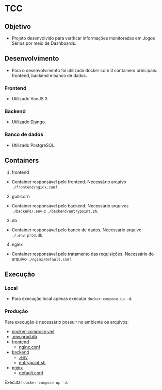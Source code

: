 # TCC

## Objetivo
- Projeto desenvolvido para verificar informações monitoradas em Jogos Sérios por meio de Dashboards.

## Desenvolvimento

- Para o desenvolvimento foi utilizado docker com 3 containers principais: frontend, backend e banco de dados.

### Frontend

- Utilizado VueJS 3.

### Backend

- Utilizado Django.

### Banco de dados

- Utilizado PostgreSQL.

## Containers

1. frontend

- Container responsável pelo frontend. Necessário arquivo `./frontend/nginx.conf`.

2. gunicorn

- Container responsável pelo backend. Necessário arquivos `./backend/.env` e `./backend/entrypoint.sh`.

3. db

- Container responsável pelo banco de dados. Necessário arquivo `./.env.prod.db`.

4. nginx

- Container responsável pelo tratamento das requisições. Necessário do arquivo `./nginx/default.conf`.

## Execução

### Local

- Para execução local apenas executar `docker-compose up -d`.

### Produção

Para execução é necessário possuir no ambiente os arquivos:

- [docker-compose.yml](docker-compose.yml)
- [.env.prod.db](.env.prod.db)
- [frontend](frontend)
  - [nginx.conf](frontend/nginx.conf)
- [backend](backend)
  - [.env](backend/.env)
  - [entrypoint.sh](backend/entrypoint.sh)
- [nginx](nginx)
  - [default.conf](nginx/default.conf)

Executar `docker-compose up -d`.